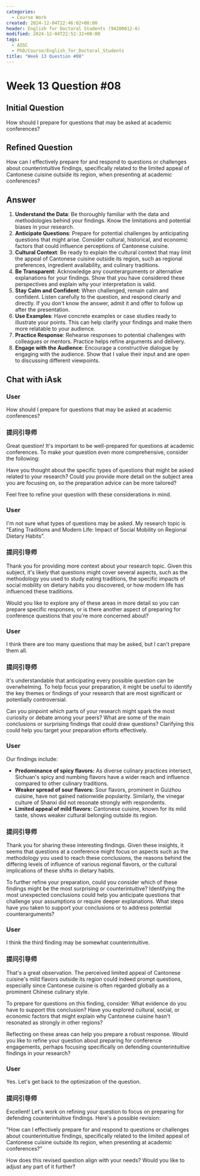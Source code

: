 ```yaml
---
categories:
  - Course Work
created: 2024-12-04T22:46:02+08:00
header: English for Doctoral Students (94200012-6)
modified: 2024-12-04T22:52:32+08:00
tags:
  - AIGC
  - PhD/Course/English_for_Doctoral_Students
title: "Week 13 Question #08"
---
```


# Week 13 Question \#08

## Initial Question

How should I prepare for questions that may be asked at academic conferences?

## Refined Question

How can I effectively prepare for and respond to questions or challenges about counterintuitive findings, specifically related to the limited appeal of Cantonese cuisine outside its region, when presenting at academic conferences?

## Answer

1. **Understand the Data**: Be thoroughly familiar with the data and methodologies behind your findings. Know the limitations and potential biases in your research.
2. **Anticipate Questions**: Prepare for potential challenges by anticipating questions that might arise. Consider cultural, historical, and economic factors that could influence perceptions of Cantonese cuisine.
3. **Cultural Context**: Be ready to explain the cultural context that may limit the appeal of Cantonese cuisine outside its region, such as regional preferences, ingredient availability, and culinary traditions.
4. **Be Transparent**: Acknowledge any counterarguments or alternative explanations for your findings. Show that you have considered these perspectives and explain why your interpretation is valid.
5. **Stay Calm and Confident**: When challenged, remain calm and confident. Listen carefully to the question, and respond clearly and directly. If you don't know the answer, admit it and offer to follow up after the presentation.
6. **Use Examples**: Have concrete examples or case studies ready to illustrate your points. This can help clarify your findings and make them more relatable to your audience.
7. **Practice Response**: Rehearse responses to potential challenges with colleagues or mentors. Practice helps refine arguments and delivery.
8. **Engage with the Audience**: Encourage a constructive dialogue by engaging with the audience. Show that I value their input and are open to discussing different viewpoints.

## Chat with iAsk

### User

How should I prepare for questions that may be asked at academic conferences?

### 提问引导师

Great question! It's important to be well-prepared for questions at academic conferences. To make your question even more comprehensive, consider the following:

Have you thought about the specific types of questions that might be asked related to your research? Could you provide more detail on the subject area you are focusing on, so the preparation advice can be more tailored?

Feel free to refine your question with these considerations in mind.

### User

I'm not sure what types of questions may be asked. My research topic is "Eating Traditions and Modern Life: Impact of Social Mobility on Regional Dietary Habits".

### 提问引导师

Thank you for providing more context about your research topic. Given this subject, it's likely that questions might cover several aspects, such as the methodology you used to study eating traditions, the specific impacts of social mobility on dietary habits you discovered, or how modern life has influenced these traditions.

Would you like to explore any of these areas in more detail so you can prepare specific responses, or is there another aspect of preparing for conference questions that you're more concerned about?

### User

I think there are too many questions that may be asked, but I can't prepare them all.

### 提问引导师

It's understandable that anticipating every possible question can be overwhelming. To help focus your preparation, it might be useful to identify the key themes or findings of your research that are most significant or potentially controversial.

Can you pinpoint which parts of your research might spark the most curiosity or debate among your peers? What are some of the main conclusions or surprising findings that could draw questions? Clarifying this could help you target your preparation efforts effectively.

### User

Our findings include:

- **Predominance of spicy flavors:** As diverse culinary practices intersect, Sichuan's spicy and numbing flavors have a wider reach and influence compared to other culinary traditions.
- **Weaker spread of sour flavors:** Sour flavors, prominent in Guizhou cuisine, have not gained nationwide popularity. Similarly, the vinegar culture of Shanxi did not resonate strongly with respondents.
- **Limited appeal of mild flavors:** Cantonese cuisine, known for its mild taste, shows weaker cultural belonging outside its region.

### 提问引导师

Thank you for sharing these interesting findings. Given these insights, it seems that questions at a conference might focus on aspects such as the methodology you used to reach these conclusions, the reasons behind the differing levels of influence of various regional flavors, or the cultural implications of these shifts in dietary habits.

To further refine your preparation, could you consider which of these findings might be the most surprising or counterintuitive? Identifying the most unexpected conclusions could help you anticipate questions that challenge your assumptions or require deeper explanations. What steps have you taken to support your conclusions or to address potential counterarguments?

### User

I think the third finding may be somewhat counterintuitive.

### 提问引导师

That's a great observation. The perceived limited appeal of Cantonese cuisine's mild flavors outside its region could indeed prompt questions, especially since Cantonese cuisine is often regarded globally as a prominent Chinese culinary style.

To prepare for questions on this finding, consider: What evidence do you have to support this conclusion? Have you explored cultural, social, or economic factors that might explain why Cantonese cuisine hasn't resonated as strongly in other regions?

Reflecting on these areas can help you prepare a robust response. Would you like to refine your question about preparing for conference engagements, perhaps focusing specifically on defending counterintuitive findings in your research?

### User

Yes. Let's get back to the optimization of the question.

### 提问引导师

Excellent! Let's work on refining your question to focus on preparing for defending counterintuitive findings. Here's a possible revision:

"How can I effectively prepare for and respond to questions or challenges about counterintuitive findings, specifically related to the limited appeal of Cantonese cuisine outside its region, when presenting at academic conferences?"

How does this revised question align with your needs? Would you like to adjust any part of it further?
